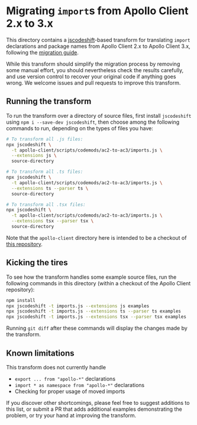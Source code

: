 # Migrating `import`s from Apollo Client 2.x to 3.x

This directory contains a [jscodeshift](https://www.npmjs.com/package/jscodeshift)-based
transform for translating `import` declarations and package names from
Apollo Client 2.x to Apollo Client 3.x, following the [migration guide](https://www.apollographql.com/docs/react/migrating/apollo-client-3-migration/).

While this transform should simplify the migration process by removing
some manual effort, you should nevertheless check the results carefully,
and use version control to recover your original code if anything goes
wrong. We welcome issues and pull requests to improve this transform.

## Running the transform

To run the transform over a directory of source files, first install
`jscodeshift` using `npm i --save-dev jscodeshift`, then choose among the
following commands to run, depending on the types of files you have:

```sh
# To transform all .js files:
npx jscodeshift \
  -t apollo-client/scripts/codemods/ac2-to-ac3/imports.js \
  --extensions js \
  source-directory

# To transform all .ts files:
npx jscodeshift \
  -t apollo-client/scripts/codemods/ac2-to-ac3/imports.js \
  --extensions ts --parser ts \
  source-directory

# To transform all .tsx files:
npx jscodeshift \
  -t apollo-client/scripts/codemods/ac2-to-ac3/imports.js \
  --extensions tsx --parser tsx \
  source-directory
```

Note that the `apollo-client` directory here is intended to be a checkout
of [this repository](https://github.com/apollographql/apollo-client/).

## Kicking the tires

To see how the transform handles some example source files, run the
following commands in this directory (within a checkout of the Apollo
Client repository):

```sh
npm install
npx jscodeshift -t imports.js --extensions js examples
npx jscodeshift -t imports.js --extensions ts --parser ts examples
npx jscodeshift -t imports.js --extensions tsx --parser tsx examples
```

Running `git diff` after these commands will display the changes made by
the transform.

## Known limitations

This transform does not currently handle

* `export ... from "apollo-*"` declarations
* `import * as namespace from "apollo-*"` declarations
* Checking for proper usage of moved imports

If you discover other shortcomings, please feel free to suggest additions
to this list, or submit a PR that adds additional examples demonstrating
the problem, or try your hand at improving the transform.

